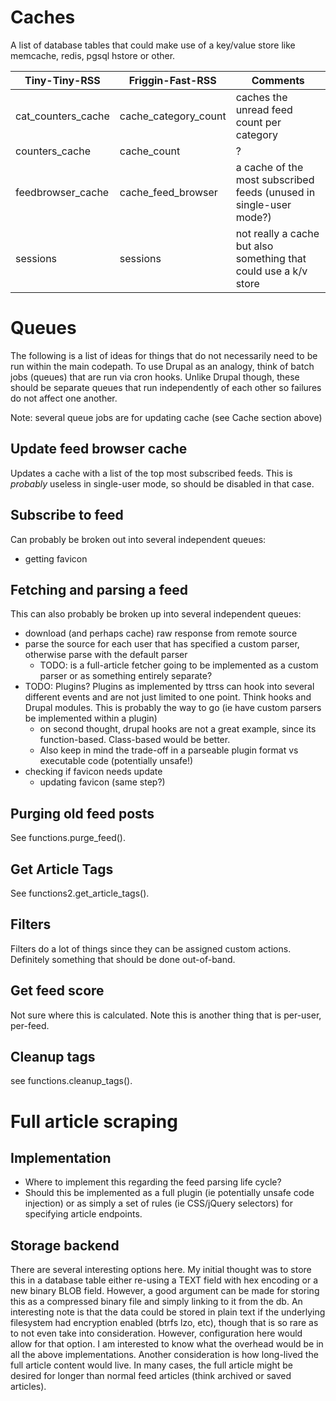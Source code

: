 # Caches

A list of database tables that could make use of a key/value store like memcache, redis, pgsql hstore or other.

Tiny-Tiny-RSS | Friggin-Fast-RSS | Comments
------------- | ---------------- | --------
cat_counters_cache | cache_category_count | caches the unread feed count per category
counters_cache | cache_count | ?
feedbrowser_cache | cache_feed_browser | a cache of the most subscribed feeds (unused in single-user mode?)
sessions | sessions | not really a cache but also something that could use a k/v store


# Queues

The following is a list of ideas for things that do not necessarily need to be run within the main codepath. To use Drupal as an analogy, think of batch jobs (queues) that are run via cron hooks. Unlike Drupal though, these should be separate queues that run independently of each other so failures do not affect one another.

Note: several queue jobs are for updating cache (see Cache section above)

## Update feed browser cache
Updates a cache with a list of the top most subscribed feeds. This is *probably* useless in single-user mode, so should be disabled in that case.

## Subscribe to feed
Can probably be broken out into several independent queues:
  * getting favicon

## Fetching and parsing a feed
This can also probably be broken up into several independent queues:
  * download (and perhaps cache) raw response from remote source
  * parse the source for each user that has specified a custom parser, otherwise parse with the default parser
    * TODO: is a full-article fetcher going to be implemented as a custom parser or as something entirely separate?
  * TODO: Plugins? Plugins as implemented by ttrss can hook into several different events and are not just limited to one point. Think hooks and Drupal modules. This is probably the way to go (ie have custom parsers be implemented within a plugin)
    * on second thought, drupal hooks are not a great example, since its function-based. Class-based would be better.
    * Also keep in mind the trade-off in a parseable plugin format vs executable code (potentially unsafe!)
  * checking if favicon needs update
    * updating favicon (same step?)

## Purging old feed posts
See functions.purge_feed().

## Get Article Tags
See functions2.get_article_tags().

## Filters
Filters do a lot of things since they can be assigned custom actions. Definitely something that should be done out-of-band.

## Get feed score
Not sure where this is calculated. Note this is another thing that is per-user, per-feed.

## Cleanup tags
see functions.cleanup_tags().


# Full article scraping

## Implementation
 * Where to implement this regarding the feed parsing life cycle?
 * Should this be implemented as a full plugin (ie potentially unsafe code injection) or as simply a set of rules (ie CSS/jQuery selectors) for specifying article endpoints.

## Storage backend
There are several interesting options here. My initial thought was to store this in a database table either re-using a TEXT field with hex encoding or a new binary BLOB field. However, a good argument can be made for storing this as a compressed binary file and simply linking to it from the db. An interesting note is that the data could be stored in plain text if the underlying filesystem had encryption enabled (btrfs lzo, etc), though that is so rare as to not even take into consideration. However, configuration here would allow for that option. I am interested to know what the overhead would be in all the above implementations. Another consideration is how long-lived the full article content would live. In many cases, the full article might be desired for longer than normal feed articles (think archived or saved articles).
